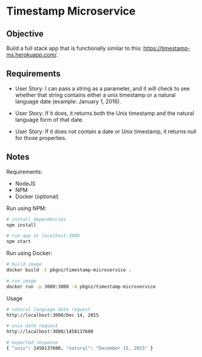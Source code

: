 # Timestamp Microservice

## Objective

Build a full stack app that is functionally similar to this: https://timestamp-ms.herokuapp.com/.

## Requirements

* User Story: I can pass a string as a parameter, and it will check to see whether that string contains either a unix timestamp or a natural language date (example: January 1, 2016).

* User Story: If it does, it returns both the Unix timestamp and the natural language form of that date.

* User Story: If it does not contain a date or Unix timestamp, it returns null for those properties.

## Notes

Requirements:
- NodeJS
- NPM
- Docker (optional)

Run using NPM:
```bash
# install dependencies
npm install

# run app at localhost:3000
npm start
```

Run using Docker:
```bash
# build image
docker build -t pbgnz/timestamp-microservice .

# run image
docker run -p 3000:3000 -d pbgnz/timestamp-microservice
```

Usage
```bash
# natural language date request
http://localhost:3000/Dec 14, 2015

# unix date request
http://localhost:3000/1450137600

# expected response
{ "unix": 1450137600, "natural": "December 15, 2015" }
```
